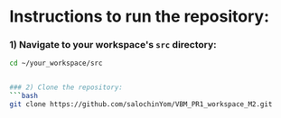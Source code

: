 # Instructions to run the repository:

### 1) Navigate to your workspace's `src` directory:
```bash
cd ~/your_workspace/src 


### 2) Clone the repository:
```bash
git clone https://github.com/salochinYom/VBM_PR1_workspace_M2.git




